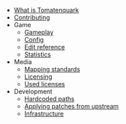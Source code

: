 * [What is Tomatenquark](README.md)
* [Contributing](CONTRIBUTING.md)
* Game
  * [Gameplay](game/GAMEPLAY.md)
  * [Config](game/CONFIG.md)
  * [Edit reference](game/EDITREF.md)
  * [Statistics](game/STATISTICS.md)
* Media
  * [Mapping standards](media/MAPPING_STANDARDS.md)
  * [Licensing](media/LICENSING.md)
  * [Used licenses](media/USED_LICENSES.md)
* Development
  * [Hardcoded paths](development/HARDCODED_PATHS.md)
  * [Applying patches from upstream](development/UPSTREAM_PATCHES.md)
  * [Infrastructure](development/INFRASTRUCTURE.md)

